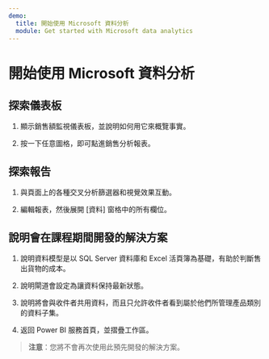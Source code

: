 ```yaml
---
demo:
  title: 開始使用 Microsoft 資料分析
  module: Get started with Microsoft data analytics
---
```


# 開始使用 Microsoft 資料分析

## 探索儀表板

1. 顯示銷售額監視儀表板，並說明如何用它來概覽事實。

1. 按一下任意圖格，即可點進銷售分析報表。

## 探索報告

1. 與頁面上的各種交叉分析篩選器和視覺效果互動。

1. 編輯報表，然後展開 [資料] 窗格中的所有欄位。

## 說明會在課程期間開發的解決方案

1. 說明資料模型是以 SQL Server 資料庫和 Excel 活頁簿為基礎，有助於判斷售出貨物的成本。

1. 說明閘道會設定為讓資料保持最新狀態。

1. 說明將會與收件者共用資料，而且只允許收件者看到屬於他們所管理產品類別的資料子集。

1. 返回 Power BI 服務首頁，並摺疊工作區。

> **注意**：您將不會再次使用此預先開發的解決方案。
